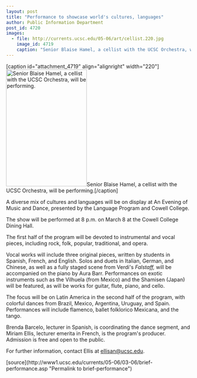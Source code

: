 ```yaml
---
layout: post
title: "Performance to showcase world's cultures, languages"
author: Public Information Department
post_id: 4720
images:
  - file: http://currents.ucsc.edu/05-06/art/cellist.220.jpg
    image_id: 4719
    caption: "Senior Blaise Hamel, a cellist with the UCSC Orchestra, will be performing."
---
```


[caption id="attachment_4719" align="alignright" width="220"]<a href="http://localhost/mysite/wp-content/uploads/2006/03/cellist.220.jpg"><img class="size-full wp-image-4719" src="http://localhost/mysite/wp-content/uploads/2006/03/cellist.220.jpg" alt="Senior Blaise Hamel, a cellist with the UCSC Orchestra, will be performing." width="220" height="319" /></a>Senior Blaise Hamel, a cellist with the UCSC Orchestra, will be performing.[/caption]
<a name="content" id="content"></a>
<p>
  A diverse mix of cultures and languages will be on display at An Evening of Music and Dance, presented by the Language Program and Cowell College.
</p>
<p>
  The show will be performed at 8 p.m. on March 8 at the Cowell College Dining Hall.
</p>
<p>
  The first half of the program will be devoted to instrumental and vocal pieces, including rock, folk, popular, traditional, and opera.
</p>
<p>
  Vocal works will include three original pieces, written by students in Spanish, French, and English. Solos and duets in Italian, German, and Chinese, as well as a fully staged scene from Verdi's <i>Falstaff,</i> will be accompanied on the piano by Aura Barr. Performances on exotic instruments such as the Vilhuela (from Mexico) and the Shamisen (Japan) will be featured, as will be works for guitar, flute, piano, and cello.
</p>
<p>
  The focus will be on Latin America in the second half of the program, with colorful dances from Brazil, Mexico, Argentina, Uruguay, and Spain. Performances will include flamenco, ballet folklorico Mexicana, and the tango.
</p>
<p>
  Brenda Barcelo, lecturer in Spanish, is coordinating the dance segment, and Miriam Ellis, lecturer emerita in French, is the program's producer. Admission is free and open to the public.
</p>
<p>
  For further information, contact Ellis at <a href="mailto:ellisan@ucsc.edu">ellisan@ucsc.edu</a>.
</p>
[source](http://www1.ucsc.edu/currents/05-06/03-06/brief-performance.asp "Permalink to brief-performance")
